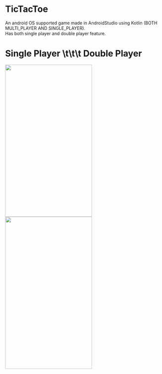 # TicTacToe
An android OS supported game made in AndroidStudio using Kotlin (BOTH MULTI_PLAYER AND SINGLE_PLAYER). <br>
Has both single player and double player feature. <br>
<p>
<h1> Single Player \t\t\t Double Player</h1>
<img src="https://github.com/mRahulJain/TicTacToe/blob/master/app/App_Video/20190726_172810.gif" width="280" height="490"/>
<img src="https://github.com/mRahulJain/TicTacToe/blob/master/app/App_Video/20190726_173228.gif" width="280" height="490"/>
</p>

